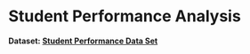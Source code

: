 # Student Performance Analysis

**Dataset: [Student Performance Data Set](https://archive.ics.uci.edu/ml/datasets/Student+Performance)**
